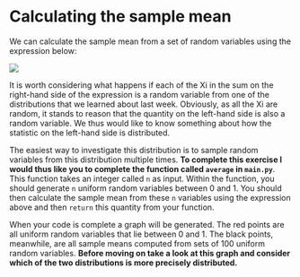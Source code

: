 # Calculating the sample mean

We can calculate the sample mean from a set of random variables using the expression below:

![](https://render.githubusercontent.com/render/math?math=\overline{X}=\frac{1}{n}\sum_{i=1}^{n}X_i)

It is worth considering what happens if each of the Xi in the sum on the right-hand side of the expression is a random variable from one of the distributions that we learned about last week.  Obviously, as all the Xi are random, it 
stands to reason that the quantity on the left-hand side is also a random variable.  We thus would like to know something about how the statistic on the left-hand side is distributed.

The easiest way to investigate this distribution is to sample random variables from this distribution multiple times.  __To complete this exercise I would thus like you to complete the function called `average` in `main.py`__.  This function takes an integer called `n` as input.  Within the function, you should generate `n` uniform random variables between 0 and 1.  You should then calculate the sample mean from these `n` variables using the expression above and then `return` this quantity from your function.   

When your code is complete a graph will be generated.  The red points are all uniform random variables that lie between 0 and 1.  The black points, meanwhile, are all sample means computed from sets of 100 uniform random variables.  __Before moving on take a look at this graph and consider which of the two distributions is more precisely distributed.__ 
